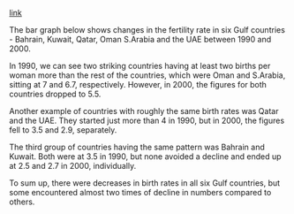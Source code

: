[link](https://www.english-exam.org/IELTS/academic_writing_samples_task_1/126/)

The bar graph below shows changes in the fertility rate in six Gulf countries - Bahrain, Kuwait, Qatar, Oman S.Arabia and the UAE between 1990 and 2000.

In 1990, we can see two striking countries having at least two births per woman more than the rest of the countries, which were Oman and S.Arabia, sitting at 7 and 6.7, respectively. However, in 2000, the figures for both countries dropped to 5.5.

Another example of countries with roughly the same birth rates was Qatar and the UAE. They started just more than 4 in 1990, but in 2000, the figures fell to 3.5 and 2.9, separately.

The third group of countries having the same pattern was Bahrain and Kuwait. Both were at 3.5 in 1990, but none avoided a decline and ended up at 2.5 and 2.7 in 2000, individually.

To sum up, there were decreases in birth rates in all six Gulf countries, but some encountered almost two times of decline in numbers compared to others.